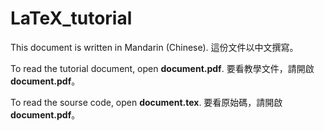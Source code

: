 # LaTeX_tutorial

This document is written in Mandarin (Chinese).
這份文件以中文撰寫。

To read the tutorial document, open **document.pdf**.
要看教學文件，請開啟**document.pdf**。

To read the sourse code, open **document.tex**.
要看原始碼，請開啟**document.pdf**。